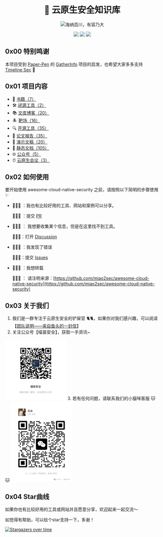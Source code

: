 <p align="center">
  <h1 align="center">🐳 云原生安全知识库</h1>
</p>

<p align="center">
  <img src="https://readme-typing-svg.demolab.com/?lines=海纳百川，有容乃大&font=Fira%20Code&center=true&width=380&height=50&duration=4000&pause=1000" alt="海纳百川，有容乃大">
</p>

<p align="center">
 <img src="https://img.shields.io/github/issues/miao2sec/awesome-cloud-native-security" />
 <img src="https://img.shields.io/github/forks/miao2sec/awesome-cloud-native-security" />
 <img src="https://img.shields.io/github/stars/miao2sec/awesome-cloud-native-security" />
</p>

## 0x00 特别鸣谢

本项目受到 [Paper-Pen](https://github.com/Paper-Pen) 的 [GatherInfo](https://github.com/Paper-Pen/GatherInfo) 项目的启发，也希望大家多多支持 [Timeline Sec](https://github.com/TimelineSec) 💖

## 0x01 项目内容

- 📖 [书籍（7）](./书籍/README.md)
- 🛠️ [闭源工具（2）](./闭源工具/README.md)
- 📚 [文库博客（20）](./文库博客/README.md)
- 🏝 [靶场（16）](./靶场/README.md)
- 🔍 [开源工具（35）](./开源工具/README.md)
- 📑 [论文报告（35）](./论文报告/README.md)
- 🥸 [演示文稿（20）](./演示文稿/README.md)
- 📜 [静态文档（105）](./静态文档/README.md)
- 🌐 [公众号（5）](./公众号/README.md)
- ⏰ [云原生会议（3）](./会议/README.md)

## 0x02 如何使用

要开始使用 awesome-cloud-native-security 之前，请按照以下简明的步骤使用 ✨

- 🙋🏻‍♀️ ：我也有比较好用的工具、网站和案例可以分享。

    💁🏻‍♀️ ：提交 [PR](https://github.com/miao2sec/awesome-cloud-native-security/pulls)

- 🙋🏻‍♀️ ： 我想要收集某个信息，但是在这里找不到工具。

    💁🏻‍♀️：打开 [Discussion](https://github.com/miao2sec/awesome-cloud-native-security/discussions)

- 🙋🏻‍♀️ ：我发现了错误

    💁🏻‍♀️：提交 [Issues](https://github.com/miao2sec/awesome-cloud-native-security/issues)

- 🙋🏻‍♀️ ：我想转载

    💁🏻‍♀️ ： 请注明来源：[https://github.com/miao2sec/awesome-cloud-native-security](https://github.com/miao2sec/awesome-cloud-native-security)

## 0x03 关于我们

1. 我们是一群专注于云原生安全的铲屎官 🐈🐈，如果你对我们感兴趣，可以阅读【[团队说明——来自鱼头的一封信](https://mp.weixin.qq.com/s/Jvwqpg0Z9-A4lyNXGjPkWw)】
2. 关注公众号【喵苗安全】，获取一手资讯~
  <img src="./images/miao2sec.jpg" alt="miao2sec" style="width:200px; height:auto;" />
3. 若有任何问题，请联系我们的小猫咪客服 🐱🐱
<img src="./images/yunduo.jpeg" alt="yunduo" style="width:200px; height:auto;" />

## 0x04 Star曲线

如果你也有比较好用的工具或网站并且愿意分享，欢迎起来一起交流～

如觉得有帮助，可以给个star支持一下，多谢！

[![Stargazers over time](https://starchart.cc/miao2sec/awesome-cloud-native-security.svg?variant=adaptive)](https://starchart.cc/miao2sec/awesome-cloud-native-security)
